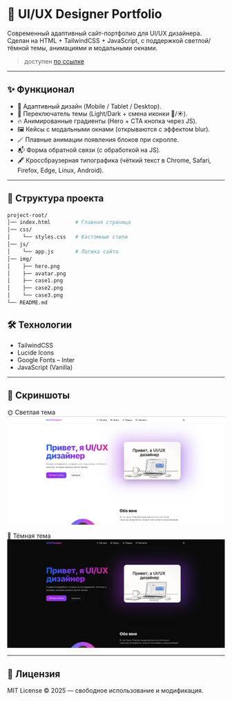 # 📌 UI/UX Designer Portfolio

Современный адаптивный сайт-портфолио для UI/UX дизайнера.
Сделан на HTML + TailwindCSS + JavaScript, с поддержкой светлой/тёмной темы, анимациями и модальными окнами.

 >  доступен [по ссылке](https://bigvovaruu.github.io/uiux-portfolio/)

---

## ✨ Функционал
 - 🎨 Адаптивный дизайн (Mobile / Tablet / Desktop).
 - 🌙 Переключатель темы (Light/Dark + смена иконки 🌙/☀️).
 - 🔥 Анимированные градиенты (Hero + CTA кнопка через JS).
 - 🖼️ Кейсы с модальными окнами (открываются с эффектом blur).
 - 🪄 Плавные анимации появления блоков при скролле.
 - 📬 Форма обратной связи (с обработкой на JS).
 - 🖋️ Кроссбраузерная типографика (чёткий текст в Chrome, Safari, Firefox, Edge, Linux, Android).

---

## 📂 Структура проекта
```bash
project-root/
│── index.html        # Главная страница
│── css/
│    └── styles.css   # Кастомные стили
│── js/
│    └── app.js       # Логика сайта
│── img/
│    ├── hero.png
│    ├── avatar.png
│    ├── case1.png
│    ├── case2.png
│    └── case3.png
└── README.md
```
## 🛠️ Технологии
 - TailwindCSS
 - Lucide Icons
 - Google Fonts – Inter
 - JavaScript (Vanilla)

---

## 📸 Скриншоты

🌞 Светлая тема
![Светлая тема](scrin/page2.png)

🌙 Тёмная тема
![Тёмная тема](scrin/page1.png)

---

## 📄 Лицензия

MIT License © 2025 — свободное использование и модификация.